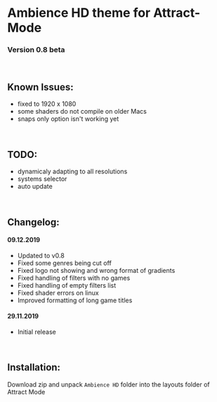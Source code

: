 # Ambience HD theme for Attract-Mode

### Version 0.8 beta

&nbsp;
## Known Issues:
- fixed to 1920 x 1080
- some shaders do not compile on older Macs
- snaps only option isn't working yet

&nbsp;
## TODO:
- dynamicaly adapting to all resolutions
- systems selector
- auto update

&nbsp;
## Changelog:

#### 09.12.2019
- Updated to v0.8
- Fixed some genres being cut off
- Fixed logo not showing and wrong format of gradients
- Fixed handling of filters with no games
- Fixed handling of empty filters list
- Fixed shader errors on linux
- Improved formatting of long game titles

#### 29.11.2019
- Initial release

&nbsp;
## Installation:
Download zip and unpack `Ambience HD` folder into the layouts folder of Attract Mode